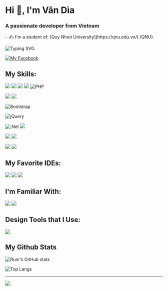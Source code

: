 <h1>Hi 👋, I'm Văn Dìa</h1>
<h3 >A passionate developer from Vietnam </h3>
- ✍ I'm a student of: [Quy Nhon University](https://qnu.edu.vn/) (QNU).

![Typing SVG](https://readme-typing-svg.herokuapp.com/?width=600&lines=Mobile+Application+Developer;Fullstack+Web+Developer).

[![My Facebook](https://img.shields.io/badge/Messenger-00B2FF?style=for-the-badge&logo=messenger&logoColor=white)](https://www.facebook.com/dia.nguyen.5209/).

## My Skills:
 <img src = "https://img.shields.io/badge/Java-ED8B00?style=for-the-badge&logo=java&logoColor=white">  <img src = "https://img.shields.io/badge/C%23-823085?style=for-the-badge&logo=Csharp&logoColor=white"> <img src = "https://img.shields.io/badge/C%2B%2B-00599C?style=for-the-badge&logo=c%2B%2B&logoColor=white">  <img src = "https://img.shields.io/badge/JavaScript-323330?style=for-the-badge&logo=javascript&logoColor=F7DF1E"> ![PHP](https://img.shields.io/badge/php-%23777BB4.svg?style=for-the-badge&logo=php&logoColor=white)

<img src = "https://img.shields.io/badge/HTML5-E34F26?style=for-the-badge&logo=html5&logoColor=white"> <img src = "https://img.shields.io/badge/CSS3-1572B6?style=for-the-badge&logo=css3&logoColor=white">

![Bootstrap](https://img.shields.io/badge/bootstrap-%23563D7C.svg?style=for-the-badge&logo=bootstrap&logoColor=white) 

![jQuery](https://img.shields.io/badge/jquery-%230769AD.svg?style=for-the-badge&logo=jquery&logoColor=white)

![.Net](https://img.shields.io/badge/.NET-5C2D91?style=for-the-badge&logo=.net&logoColor=white) <img src = "https://img.shields.io/badge/React-20232A?style=for-the-badge&logo=react&logoColor=61DAFB">

<img src = "https://img.shields.io/badge/MySQL-005C84?style=for-the-badge&logo=mysql&logoColor=white"> <img src = "https://img.shields.io/badge/firebase-ffca28?style=for-the-badge&logo=firebase&logoColor=black"> 

<img src = "https://img.shields.io/badge/Postman-FF6C37?style=for-the-badge&logo=Postman&logoColor=white"> <img src = "https://img.shields.io/badge/GIT-E44C30?style=for-the-badge&logo=git&logoColor=white">


## My Favorite IDEs:
<img src = "https://img.shields.io/badge/IntelliJIDEA-000000.svg?style=for-the-badge&logo=intellij-idea&logoColor=white"> <img src = "https://img.shields.io/badge/Visual_Studio_Code-0078D4?style=for-the-badge&logo=visual%20studio%20code&logoColor=white">  <img src = "https://img.shields.io/badge/Android_Studio-3DDC84?style=for-the-badge&logo=android-studio&logoColor=white"> 

## I'm Familiar With:
<img src = "https://img.shields.io/badge/Windows-0078D6?style=for-the-badge&logo=windows&logoColor=white"> <img src = "https://img.shields.io/badge/Android-3DDC84?style=for-the-badge&logo=android&logoColor=white">

## Design Tools that I Use:
<img src = "https://img.shields.io/badge/Figma-F24E1E?style=for-the-badge&logo=figma&logoColor=white">

## My Github Stats
![Rum's GitHub stats](https://github-readme-stats.vercel.app/api?username=Dia2001&show_icons=true&count_private=true&theme=tokyonight)

![Top Langs](https://github-readme-stats.vercel.app/api/top-langs/?username=Dia2001&langs_count=10&layout=compact)

---
[![](https://visitcount.itsvg.in/api?id=manmandh&icon=0&color=0)](https://visitcount.itsvg.in)
